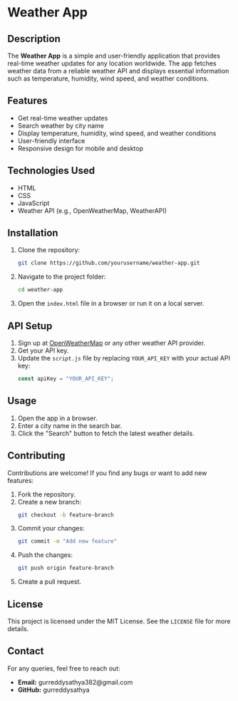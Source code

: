 # Weather App

## Description

The **Weather App** is a simple and user-friendly application that provides real-time weather updates for any location worldwide. The app fetches weather data from a reliable weather API and displays essential information such as temperature, humidity, wind speed, and weather conditions.

## Features

- Get real-time weather updates
- Search weather by city name
- Display temperature, humidity, wind speed, and weather conditions
- User-friendly interface
- Responsive design for mobile and desktop

## Technologies Used

- HTML
- CSS
- JavaScript
- Weather API (e.g., OpenWeatherMap, WeatherAPI)

## Installation

1. Clone the repository:
   ```bash
   git clone https://github.com/yourusername/weather-app.git
   ```
2. Navigate to the project folder:
   ```bash
   cd weather-app
   ```
3. Open the `index.html` file in a browser or run it on a local server.

## API Setup

1. Sign up at [OpenWeatherMap](https://openweathermap.org/) or any other weather API provider.
2. Get your API key.
3. Update the `script.js` file by replacing `YOUR_API_KEY` with your actual API key:
   ```javascript
   const apiKey = "YOUR_API_KEY";
   ```

## Usage

1. Open the app in a browser.
2. Enter a city name in the search bar.
3. Click the "Search" button to fetch the latest weather details.

## Contributing

Contributions are welcome! If you find any bugs or want to add new features:

1. Fork the repository.
2. Create a new branch:
   ```bash
   git checkout -b feature-branch
   ```
3. Commit your changes:
   ```bash
   git commit -m "Add new feature"
   ```
4. Push the changes:
   ```bash
   git push origin feature-branch
   ```
5. Create a pull request.

## License

This project is licensed under the MIT License. See the `LICENSE` file for more details.

## Contact

For any queries, feel free to reach out:

- **Email:** gurreddysathya382\@gmail.com 
- **GitHub:** gurreddysathya

